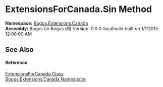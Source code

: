 # ExtensionsForCanada.Sin Method 
 

**Namespace:**&nbsp;<a href="N_Bogus_Extensions_Canada">Bogus.Extensions.Canada</a><br />**Assembly:**&nbsp;Bogus (in Bogus.dll) Version: 0.0.0-localbuild built on 1/1/2015 12:00:00 AM

## See Also


#### Reference
<a href="T_Bogus_Extensions_Canada_ExtensionsForCanada">ExtensionsForCanada Class</a><br /><a href="N_Bogus_Extensions_Canada">Bogus.Extensions.Canada Namespace</a><br />